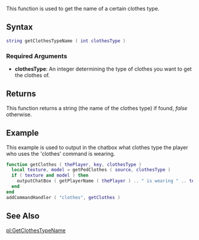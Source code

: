 This function is used to get the name of a certain clothes type.

Syntax
------

``` lua
string getClothesTypeName ( int clothesType )
```

### Required Arguments

-   **clothesType**: An integer determining the type of clothes you want to get the clothes of.

Returns
-------

This function returns a string (the name of the clothes type) if found, *false* otherwise.

Example
-------

This example is used to output in the chatbox what clothes type the player who uses the 'clothes' command is wearing.

``` lua
function getClothes ( thePlayer, key, clothesType )
  local texture, model = getPedClothes ( source, clothesType )
  if ( texture and model ) then
    outputChatBox ( getPlayerName ( thePlayer ) .. " is wearing " .. texture .. " " .. model .. " on his " .. getClothesTypeName ( clothesType ) )
  end
end
addCommandHandler ( "clothes", getClothes )
```

See Also
--------

[pl:GetClothesTypeName](/docs/pl:GetClothesTypeName.md "wikilink")
